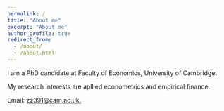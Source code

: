 ```yaml
---
permalink: /
title: "About me"
excerpt: "About me"
author_profile: true
redirect_from: 
  - /about/
  - /about.html
---
```


I am a PhD candidate at Faculty of Economics, University of Cambridge.

<!-- I received my PhD from xx in xx.-->

My research interests are apllied econometrics and empirical finance.

Email: <u><a href="{{mailto:zz391@cam.ac.uk}}">zz391@cam.ac.uk</a>.</u>

